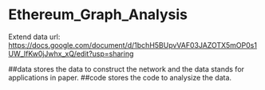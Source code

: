 # Ethereum_Graph_Analysis
Extend data url: https://docs.google.com/document/d/1bchH5BUpvVAF03JAZOTX5mOP0s1UW_lfKw0jJwhx_xQ/edit?usp=sharing

##data stores the data to construct the network and the data stands for applications in paper.
##code stores the code to analysize the data.
